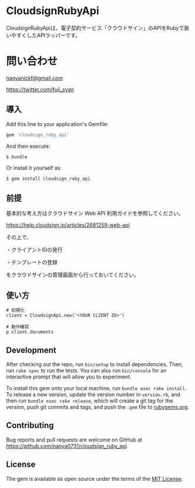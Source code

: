 # CloudsignRubyApi

CloudsignRubyApiは、電子契約サービス「クラウドサイン」のAPIをRubyで扱いやすくしたAPIラッパーです。

# 問い合わせ

naoyanickf@gmail.com

https://twitter.com/fuji_syan

## 導入

Add this line to your application's Gemfile:

```ruby
gem 'cloudsign_ruby_api'
```

And then execute:

    $ bundle

Or install it yourself as:

    $ gem install cloudsign_ruby_api

## 前提

基本的な考え方はクラウドサイン Web API 利用ガイドを参照してください。

https://help.cloudsign.jp/articles/2681259-web-api

その上で、

・クライアントIDの発行

・テンプレートの登録

をクラウドサインの管理画面から行っておいてください。

## 使い方

```
# 初期化
client = CloudsignApi.new('<YOUR CLIENT ID>')

# 動作確認
p client.documents
```

## Development

After checking out the repo, run `bin/setup` to install dependencies. Then, run `rake spec` to run the tests. You can also run `bin/console` for an interactive prompt that will allow you to experiment.

To install this gem onto your local machine, run `bundle exec rake install`. To release a new version, update the version number in `version.rb`, and then run `bundle exec rake release`, which will create a git tag for the version, push git commits and tags, and push the `.gem` file to [rubygems.org](https://rubygems.org).

## Contributing

Bug reports and pull requests are welcome on GitHub at https://github.com/naoya0731/cloudsign_ruby_api.

## License

The gem is available as open source under the terms of the [MIT License](https://opensource.org/licenses/MIT).
